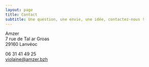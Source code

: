 ```yaml
---
layout: page
title: Contact
subtitle: Une question, une envie, une idée, contactez-nous !
---
```


Amzer  
7 rue de Tal ar Groas  
29160 Lanvéoc  
  
06 31 41 49 25  
violaine@amzer.bzh